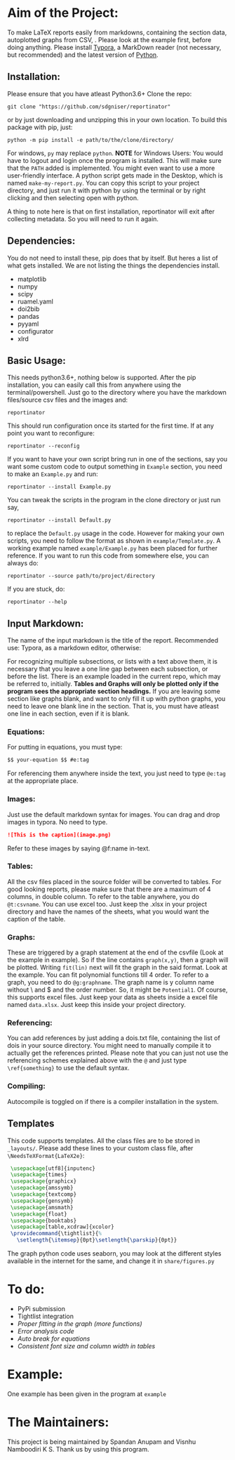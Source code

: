 # Aim of the Project:
To make LaTeX reports easily from markdowns, containing the section data, autoplotted graphs from CSV, . Please look at the example first, before doing anything. Please install [Typora](https://typora.io), a MarkDown reader (not necessary, but recommended) and the latest version of [Python](https://python.org/downloads). 

## Installation:
Please ensure that you have atleast Python3.6+
Clone the repo:
```shell
git clone "https://github.com/sdgniser/reportinator"
```
or by just downloading and unzipping this in your own location.
To build this package with pip, just:
```shell
python -m pip install -e path/to/the/clone/directory/
```
For windows, `py` may replace `python`.
**NOTE** for Windows Users: You would have to logout and login once the program is installed. This will make sure that the `PATH` added is implemented. You might even want to use a more user-friendly interface. A python script gets made in the Desktop, which is named `make-my-report.py`. You can copy this script to your project directory, and just run it with python by using the terminal or by right clicking and then selecting open with python.

A thing to note here is that on first installation, reportinator will exit after collecting metadata. So you will need to run it again.

## Dependencies:
You do not need to install these, pip does that by itself. But heres a list of what gets installed. We are not listing the things the dependencies install.
* matplotlib
* numpy
* scipy
* ruamel.yaml
* doi2bib
* pandas
* pyyaml
* configurator
* xlrd

## Basic Usage:
This needs python3.6+, nothing below is supported. After the pip installation, you can easily call this from anywhere using the terminal/powershell. Just go to the directory where you have the markdown files/source csv files and the images and:
```shell
reportinator
```
This should run configuration once its started for the first time. If at any point you want to reconfigure:
```shell
reportinator --reconfig
```
If you want to have your own script bring run in one of the sections, say you want some custom code to output something in `Example` section, you need to make an `Example.py` and run:
```shell
reportinator --install Example.py
```
You can tweak the scripts in the program in the clone directory or just run say, 
```shell
reportinator --install Default.py
```
to replace the `Default.py` usage in the code. However for making your own scripts, you need to follow the format as shown in `example/Template.py`. A working example named `example/Example.py` has been placed for further reference.
If you want to run this code from somewhere else, you can always do:
```shell
reportinator --source path/to/project/directory
```
If you are stuck, do:
```shell
reportinator --help
```

## Input Markdown:
The name of the input markdown is the title of the report. Recommended use: Typora, as a markdown editor, otherwise:

For recognizing multiple subsections, or lists with a text above them, it is necessary that you leave a one line gap between each subsection, or before the list. There is an example loaded in the current repo, which may be referred to, initially.
**Tables and Graphs will only be plotted only if the program sees the appropriate section headings.** If you are leaving some section like graphs blank, and want to only fill it up with python graphs, you need to leave one blank line in the section. That is, you must have atleast one line in each section, even if it is blank.

### Equations:
For putting in equations, you must type:
```markdown
$$ your-equation $$ #e:tag
```
For referencing them anywhere inside the text, you just need to type `@e:tag` at the appropriate place.

### Images:
Just use the default markdown syntax for images. You can drag and drop images in typora. No need to type.
```markdown
![This is the caption](image.png)
```
Refer to these images by saying @f:name in-text.

### Tables:
All the csv files placed in the source folder will be converted to tables. For good looking reports, please make sure that there are a maximum of 4 columns, in double column. To refer to the table anywhere, you do `@t:csvname`. You can use excel too. Just keep the .xlsx in your project directory and have the names of the sheets, what you would want the caption of the table.

### Graphs:
These are triggered by a graph statement at the end of the csvfile (Look at the example in example). So if the line contains `graph(x,y)`, then a graph will be plotted. Writing `fit(lin)` next will fit the graph in the said format. Look at the example.
You can fit polynomial functions till 4 order. To refer to a graph, you need to do `@g:graphname`. The graph name is y column name without \ and $ and the order number. So, it might be `Potential1`.
Of course, this supports excel files. Just keep your data as sheets inside a excel file named `data.xlsx`. Just keep this inside your project directory.

### Referencing:
You can add references by just adding a dois.txt file, containing the list of dois in your source directory. You might need to manually compile it to actually get the references printed. Please note that you can just not use the referencing schemes explained above with the `@` and just type `\ref{something}` to use the default syntax.

### Compiling:
Autocompile is toggled on if there is a compiler installation in the system.

## Templates
This code supports templates. All the class files are to be stored in `_layouts/`. Please add these lines to your custom class file, after `\NeedsTeXFormat{LaTeX2e}`:
```latex
 \usepackage[utf8]{inputenc}
 \usepackage{times}
 \usepackage{graphicx}
 \usepackage{amssymb}
 \usepackage{textcomp}
 \usepackage{gensymb}
 \usepackage{amsmath}
 \usepackage{float}
 \usepackage{booktabs}
 \usepackage[table,xcdraw]{xcolor}
 \providecommand{\tightlist}{%
   \setlength{\itemsep}{0pt}\setlength{\parskip}{0pt}}
```
The graph python code uses seaborn, you may look at the different styles available in the internet for the same, and change it in `share/figures.py`

# To do:
* PyPi submission
* Tightlist integration
* _Proper fitting in the graph (more functions)_
* _Error analysis code_
* _Auto break for equations_
* _Consistent font size and column width in tables_

# Example:
One example has been given in the program at `example`

# The Maintainers:
This project is being maintained by Spandan Anupam and Visnhu Namboodiri K S. Thank us by using this program.
